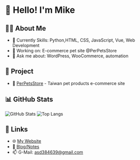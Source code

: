 # 👋 Hello! I'm Mike

## 🧑‍💻 About Me
- 🌱 Currently Skills: Python,HTML, CSS, JavaScript, Vue, Web Development
- 💼 Working on: E-commerce pet site @PerPetsStore
- 💬 Ask me about: WordPress, WooCommerce, automation

## 🚀 Project
- 🐾 [PerPetsStore](https://perpetsstore.com/) - Taiwan pet products e-commerce site

## 📊 GitHub Stats
![GitHub Stats](https://github-readme-stats.vercel.app/api?username=MikeYC-Wang&show_icons=true&theme=radical)
![Top Langs](https://github-readme-stats.vercel.app/api/top-langs/?username=MikeYC-Wang&layout=compact&theme=gruvbox)

## 🔗 Links
- 🌐 [My Website](https://perpetsstore.com)
- 📝 [Blog/Notes](https://你的部落格網址)
- 📫 G-Mail: asd384639@gmail.com
